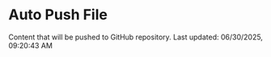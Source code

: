 # Auto Push File

Content that will be pushed to GitHub repository.
Last updated: 06/30/2025, 09:20:43 AM